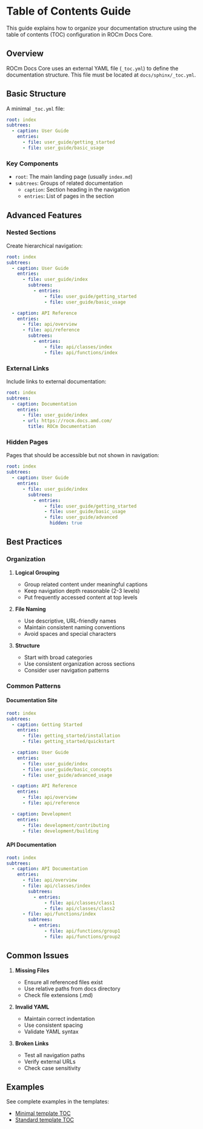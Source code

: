 # Table of Contents Guide

This guide explains how to organize your documentation structure using the table of contents (TOC) configuration in ROCm Docs Core.

## Overview

ROCm Docs Core uses an external YAML file (`_toc.yml`) to define the documentation structure. This file must be located at `docs/sphinx/_toc.yml`.

## Basic Structure

A minimal `_toc.yml` file:

```yaml
root: index
subtrees:
  - caption: User Guide
    entries:
      - file: user_guide/getting_started
      - file: user_guide/basic_usage
```

### Key Components

- `root`: The main landing page (usually `index.md`)
- `subtrees`: Groups of related documentation
  - `caption`: Section heading in the navigation
  - `entries`: List of pages in the section

## Advanced Features

### Nested Sections

Create hierarchical navigation:

```yaml
root: index
subtrees:
  - caption: User Guide
    entries:
      - file: user_guide/index
        subtrees:
          - entries:
              - file: user_guide/getting_started
              - file: user_guide/basic_usage

  - caption: API Reference
    entries:
      - file: api/overview
      - file: api/reference
        subtrees:
          - entries:
              - file: api/classes/index
              - file: api/functions/index
```

### External Links

Include links to external documentation:

```yaml
root: index
subtrees:
  - caption: Documentation
    entries:
      - file: user_guide/index
      - url: https://rocm.docs.amd.com/
        title: ROCm Documentation
```

### Hidden Pages

Pages that should be accessible but not shown in navigation:

```yaml
root: index
subtrees:
  - caption: User Guide
    entries:
      - file: user_guide/index
        subtrees:
          - entries:
              - file: user_guide/getting_started
              - file: user_guide/basic_usage
              - file: user_guide/advanced
                hidden: true
```

## Best Practices

### Organization

1. **Logical Grouping**
   - Group related content under meaningful captions
   - Keep navigation depth reasonable (2-3 levels)
   - Put frequently accessed content at top levels

2. **File Naming**
   - Use descriptive, URL-friendly names
   - Maintain consistent naming conventions
   - Avoid spaces and special characters

3. **Structure**
   - Start with broad categories
   - Use consistent organization across sections
   - Consider user navigation patterns

### Common Patterns

#### Documentation Site

```yaml
root: index
subtrees:
  - caption: Getting Started
    entries:
      - file: getting_started/installation
      - file: getting_started/quickstart

  - caption: User Guide
    entries:
      - file: user_guide/index
      - file: user_guide/basic_concepts
      - file: user_guide/advanced_usage

  - caption: API Reference
    entries:
      - file: api/overview
      - file: api/reference

  - caption: Development
    entries:
      - file: development/contributing
      - file: development/building
```

#### API Documentation

```yaml
root: index
subtrees:
  - caption: API Documentation
    entries:
      - file: api/overview
      - file: api/classes/index
        subtrees:
          - entries:
              - file: api/classes/class1
              - file: api/classes/class2
      - file: api/functions/index
        subtrees:
          - entries:
              - file: api/functions/group1
              - file: api/functions/group2
```

## Common Issues

1. **Missing Files**
   - Ensure all referenced files exist
   - Use relative paths from docs directory
   - Check file extensions (.md)

2. **Invalid YAML**
   - Maintain correct indentation
   - Use consistent spacing
   - Validate YAML syntax

3. **Broken Links**
   - Test all navigation paths
   - Verify external URLs
   - Check case sensitivity

## Examples

See complete examples in the templates:

- [Minimal template TOC](../../templates/minimal/docs/sphinx/_toc.yml)
- [Standard template TOC](../../templates/standard/docs/sphinx/_toc.yml)
